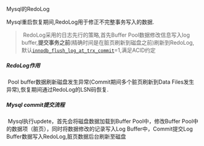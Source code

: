 Mysql的RedoLog

Mysql重启恢复期间,RedoLog用于修正不完整事务写入的数据.

> ​	RedoLog采用的日志先行的策略,首先Buffer Pool数据修改信息写入log buffer,**提交事务之前**(精确时间是在脏页刷新到磁盘之前)刷新到RedoLog,默认[`innodb_flush_log_at_trx_commit`](https://dev.mysql.com/doc/refman/8.4/en/innodb-parameters.html#sysvar_innodb_flush_log_at_trx_commit)=1,满足ACID约定

#####    RedoLog作用

​	Pool buffer数据刷新磁盘发生异常(Commit期间多个脏页刷新到Data Files发生异常),恢复期间通过RedoLog的LSN码恢复.

##### Mysql commit提交流程

​	Mysql执行updete，首先会将磁盘数据加载到Buffer Pool中，修改Buffer Pool中的数据项（脏页），同时将数据修改的记录写入Log Buffer中，Commit提交Log Buffer数据写入RedoLog,脏页数据后台刷新至磁盘